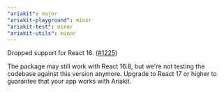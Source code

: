 ```yaml
---
"ariakit": major
"ariakit-playground": minor
"ariakit-test": minor
"ariakit-utils": minor
---
```


Dropped support for React 16. ([#1225](https://github.com/ariakit/ariakit/pull/1225))

The package may still work with React 16.8, but we're not testing the codebase against this version anymore. Upgrade to React 17 or higher to guarantee that your app works with Ariakit.
